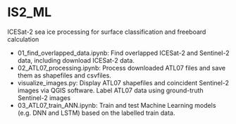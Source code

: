 # IS2_ML
ICESat-2 sea ice processing for surface classification and freeboard calculation

- 01_find_overlapped_data.ipynb: Find overlapped ICESat-2 and Sentinel-2 data, including download ICESat-2 data.
- 02_ATL07_processing.ipynb: Process downloaded ATL07 files and save them as shapefiles and csvfiles.
- visualize_images.py: Display ATL07 shapefiles and coincident Sentinel-2 images via QGIS software. Label ATL07 data using ground-truth Sentinel-2 images
- 03_ATL07_train_ANN.ipynb: Train and test Machine Learning models (e.g. DNN and LSTM) based on the labelled train data. 
